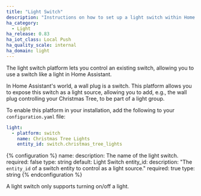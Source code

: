 ```yaml
---
title: "Light Switch"
description: "Instructions on how to set up a light switch within Home Assistant."
ha_category:
  - Light
ha_release: 0.83
ha_iot_class: Local Push
ha_quality_scale: internal
ha_domain: light
---
```


The light switch platform lets you control an existing switch, allowing you
to use a switch like a light in Home Assistant.

In Home Assistant's world, a wall plug is a switch. This platform allows you
to expose this switch as a light source, allowing you to add, e.g., the wall
plug controlling your Christmas Tree, to be part of a light group.

To enable this platform in your installation, add the following to your
`configuration.yaml` file:

```yaml
light:
  - platform: switch
    name: Christmas Tree Lights
    entity_id: switch.christmas_tree_lights
```

{% configuration %}
  name:
    description: The name of the light switch.
    required: false
    type: string
    default: Light Switch
  entity_id:
    description: "The `entity_id` of a switch entity to control as a light source."
    required: true
    type: string
{% endconfiguration %}

A light switch only supports turning on/off a light.
